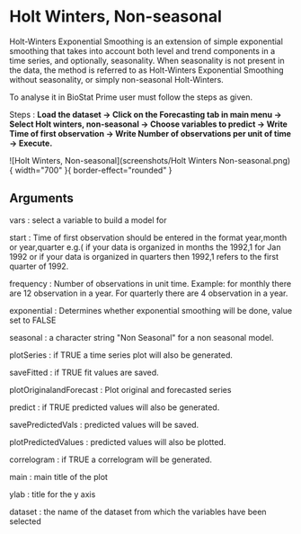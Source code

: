 # Holt Winters, Non-seasonal

Holt-Winters Exponential Smoothing is an extension of simple exponential smoothing that takes into account both level and trend components in a time series, and optionally, seasonality. When seasonality is not present in the data, the method is referred to as Holt-Winters Exponential Smoothing without seasonality, or simply non-seasonal Holt-Winters.

To analyse it in BioStat Prime user must follow the steps as given.

Steps
: __Load the dataset -> Click on the Forecasting tab in main menu -> Select Holt winters, non-seasonal -> Choose variables to predict -> Write Time of first observation -> Write Number of observations per unit of time -> Execute.__

![Holt Winters, Non-seasonal](screenshots/Holt Winters Non-seasonal.png){ width="700" }{ border-effect="rounded" }

## Arguments

vars
: select a variable to build a model for

start
: Time of first observation should be entered in the format year,month or year,quarter e.g.( if your data is organized in months the 1992,1 for Jan 1992 or if your data is organized in quarters then 1992,1 refers to the first quarter of 1992.

frequency
: Number of observations in unit time. Example: for monthly there are 12 observation in a year. For quarterly there are 4 observation in a year.

exponential
: Determines whether exponential smoothing will be done, value set to FALSE

seasonal
: a character string "Non Seasonal" for a non seasonal model.

plotSeries
: if TRUE a time series plot will also be generated.

saveFitted
: if TRUE fit values are saved.

plotOriginalandForecast
: Plot original and forecasted series

predict
: if TRUE predicted values will also be generated.

savePredictedVals
: predicted values will be saved.

plotPredictedValues
: predicted values will also be plotted.

correlogram
: if TRUE a correlogram will be generated.

main
: main title of the plot

ylab
: title for the y axis

dataset
: the name of the dataset from which the variables have been selected
